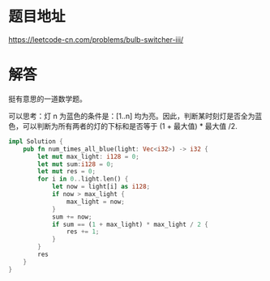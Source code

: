 # 题目地址

<https://leetcode-cn.com/problems/bulb-switcher-iii/>

# 解答

挺有意思的一道数学题。

可以思考：灯 n 为蓝色的条件是：[1..n] 均为亮。因此，判断某时刻灯是否全为蓝色，可以判断为所有两者的灯的下标和是否等于 (1 + 最大值) * 最大值 /2.

```Rust
impl Solution {
    pub fn num_times_all_blue(light: Vec<i32>) -> i32 {
        let mut max_light: i128 = 0;
        let mut sum:i128 = 0;
        let mut res = 0;
        for i in 0..light.len() {
            let now = light[i] as i128;
            if now > max_light {
                max_light = now;
            }
            sum += now;
            if sum == (1 + max_light) * max_light / 2 {
                res += 1;
            }
        }
        res
    }
}
```
